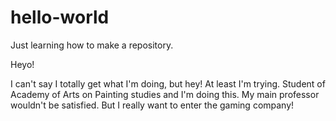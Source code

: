 # hello-world
Just learning how to make a repository.

Heyo!

I can't say I totally get what I'm doing, but hey! At least I'm trying.
Student of Academy of Arts on Painting studies and I'm doing this. My main professor wouldn't be satisfied.
But I really want to enter the gaming company!
